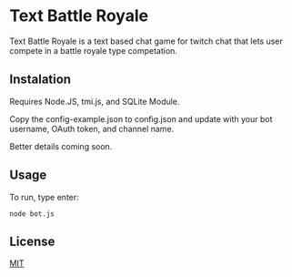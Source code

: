 # Text Battle Royale

Text Battle Royale is a text based chat game for twitch chat that lets user compete in a battle royale type competation.

## Instalation

Requires Node.JS, tmi.js, and SQLite Module.

Copy the config-example.json to config.json and update with your bot username, OAuth token, and channel name.

Better details coming soon.

## Usage

To run, type enter:

```node bot.js```

## License

[MIT](https://choosealicense.com/licenses/mit/)
